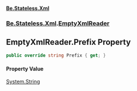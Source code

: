 #### [Be.Stateless.Xml](README.md 'README')
### [Be.Stateless.Xml](Be.Stateless.Xml.md 'Be.Stateless.Xml').[EmptyXmlReader](EmptyXmlReader.md 'Be.Stateless.Xml.EmptyXmlReader')

## EmptyXmlReader.Prefix Property

```csharp
public override string Prefix { get; }
```

#### Property Value
[System.String](https://docs.microsoft.com/en-us/dotnet/api/System.String 'System.String')